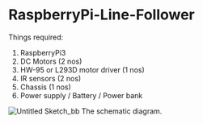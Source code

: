 # RaspberryPi-Line-Follower

Things required:

1. RaspberryPi3
2. DC Motors (2 nos)
3. HW-95 or L293D motor driver (1 nos)
4. IR sensors (2 nos)
5. Chassis (1 nos)
6. Power supply / Battery / Power bank

![Untitled Sketch_bb](https://user-images.githubusercontent.com/45635614/130214596-1dcd54f3-641b-4ffa-b7a6-56d699cd764b.png)
The schematic diagram.
